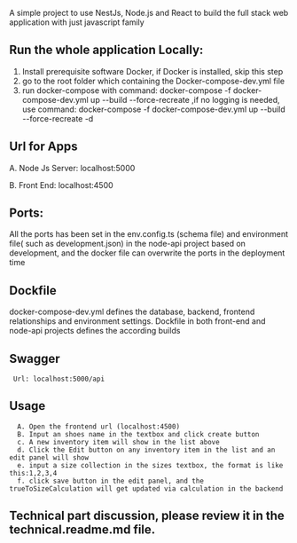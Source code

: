A simple project to use NestJs, Node.js and React to build the full stack web application with just javascript family

## Run the whole application Locally:
   1. Install prerequisite software Docker, if Docker is installed, skip this step
   2. go to the root folder which containing the Docker-compose-dev.yml file
   3. run docker-compose with command: docker-compose -f docker-compose-dev.yml up --build --force-recreate
        ,if no logging is needed, use command: docker-compose -f docker-compose-dev.yml up --build --force-recreate -d
      
 ## Url for Apps
   A. Node Js Server: localhost:5000 
   
   B. Front End: localhost:4500
  
    
  ## Ports:
   All the ports has been set in the env.config.ts (schema file) and environment file( such as development.json) in the node-api project based on development, and the docker file can overwrite the ports in the deployment time
   
   
  ## Dockfile
   docker-compose-dev.yml defines the database, backend, frontend relationships and environment settings. 
   Dockfile in both front-end and node-api projects defines the according builds
   
  ## Swagger
     Url: localhost:5000/api
   
  ## Usage
      A. Open the frontend url (localhost:4500)
      B. Input an shoes name in the textbox and click create button
      c. A new inventory item will show in the list above
      d. Click the Edit button on any inventory item in the list and an edit panel will show
      e. input a size collection in the sizes textbox, the format is like this:1,2,3,4
      f. click save button in the edit panel, and the trueToSizeCalculation will get updated via calculation in the backend
      
  ## Technical part discussion, please review it in the technical.readme.md file.
   
   
   
   
       
